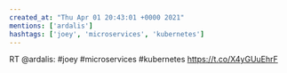 ```yaml
---
created_at: "Thu Apr 01 20:43:01 +0000 2021"
mentions: ['ardalis']
hashtags: ['joey', 'microservices', 'kubernetes']
---
```


RT @ardalis: #joey #microservices #kubernetes https://t.co/X4yGUuEhrF
